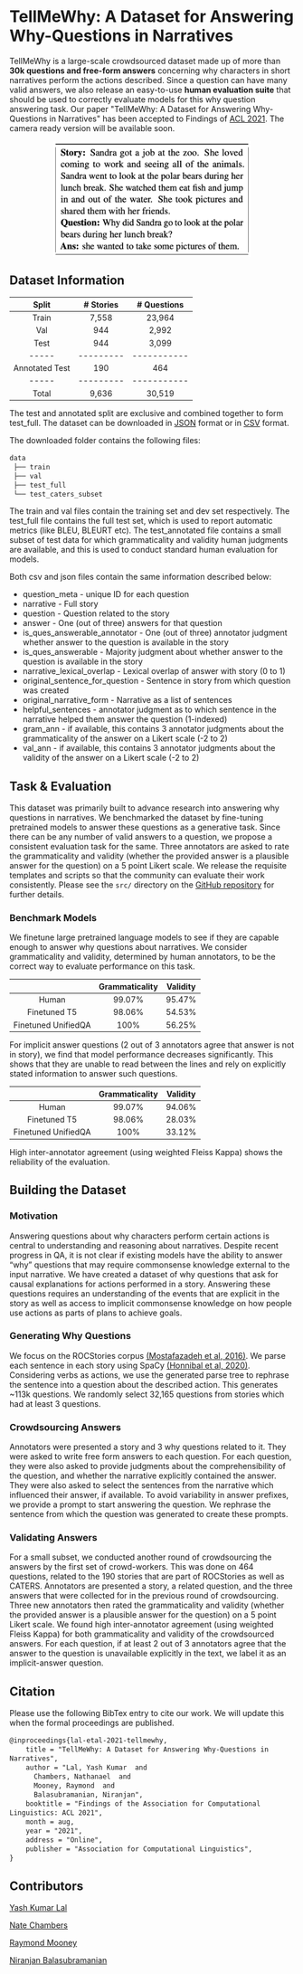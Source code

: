 # TellMeWhy: A Dataset for Answering Why-Questions in Narratives

TellMeWhy is a large-scale crowdsourced dataset made up of more than **30k questions and free-form answers** concerning why characters in short narratives perform the actions described.
Since a question can have many valid answers, we also release an easy-to-use **human evaluation suite** that should be used to correctly evaluate models for this why question answering task.
Our paper "TellMeWhy: A Dataset for Answering Why-Questions in Narratives" has been accepted to Findings of [ACL 2021](https://2021.aclweb.org).
The camera ready version will be available soon.

<p align="center">
  <img align="middle" src="images/dataset_example.png" alt="dataset example" width="350"/>
</p>

## Dataset Information

| Split | # Stories | # Questions |
|  :--: |  :---:    |   :---:     |
| Train | 7,558     | 23,964      |
| Val   | 944       | 2,992       |
| Test  | 944       | 3,099       |
| ----- | --------- | ----------- |
| Annotated Test | 190 | 464      |
| ----- | --------- | ----------- |
| Total | 9,636     | 30,519      |

The test and annotated split are exclusive and combined together to form test_full.
The dataset can be downloaded in [JSON](https://drive.google.com/file/d/13eZfq0PuvQug7A25OnyRbfjf9eYuGW5s/view?usp=sharing) format or in [CSV](https://drive.google.com/file/d/1FHKVMmbfh25M64mXVRD8Tb6gYCliKWi2/view?usp=sharing) format.

The downloaded folder contains the following files:
```
data
 ├── train
 ├── val
 ├── test_full
 └── test_caters_subset
```

The train and val files contain the training set and dev set respectively. 
The test_full file contains the full test set, which is used to report automatic metrics (like BLEU, BLEURT etc). 
The test_annotated file contains a small subset of test data for which grammaticality and validity human judgments are available, and this is used to conduct standard human evaluation for models.

Both csv and json files contain the same information described below:
 - question_meta - unique ID for each question
 - narrative - Full story
 - question - Question related to the story
 - answer - One (out of three) answers for that question
 - is_ques_answerable_annotator - One (out of three) annotator judgment whether answer to the question is available in the story
 - is_ques_answerable - Majority judgment about whether answer to the question is available in the story
 - narrative_lexical_overlap - Lexical overlap of answer with story (0 to 1)
 - original_sentence_for_question - Sentence in story from which question was created
 - original_narrative_form - Narrative as a list of sentences
 - helpful_sentences - annotator judgment as to which sentence in the narrative helped them answer the question (1-indexed)
 - gram_ann - if available, this contains 3 annotator judgments about the grammaticality of the answer on a Likert scale (-2 to 2)
 - val_ann - if available, this contains 3 annotator judgments about the validity of the answer on a Likert scale (-2 to 2)

## Task & Evaluation

This dataset was primarily built to advance research into answering why questions in narratives.
We benchmarked the dataset by fine-tuning pretrained models to answer these questions as a generative task.
Since there can be any number of valid answers to a question, we propose a consistent evaluation task for the same.
Three annotators are asked to rate the grammaticality and validity (whether the provided answer is a plausible answer for the question) on a 5 point Likert scale.
We release the requisite templates and scripts so that the community can evaluate their work consistently.
Please see the `src/` directory on the [GitHub repository](https://github.com/StonyBrookNLP/tellmewhy) for further details.

### Benchmark Models

We finetune large pretrained language models to see if they are capable enough to answer why questions about narratives.
We consider grammaticality and validity, determined by human annotators, to be the correct way to evaluate performance on this task.

|                     | Grammaticality | Validity |
|     :---:           |     :---:      |  :---:   |
| Human               |     99.07%     |  95.47%  |
| Finetuned T5        |     98.06%     |  54.53%  |
| Finetuned UnifiedQA |     100%       |  56.25%  |

For implicit answer questions (2 out of 3 annotators agree that answer is not in story), we find that model performance decreases significantly.
This shows that they are unable to read between the lines and rely on explicitly stated information to answer such questions.

|                     | Grammaticality | Validity |
|     :---:           |     :---:      |  :---:   |
| Human               |     99.07%     |  94.06%  |
| Finetuned T5        |     98.06%     |  28.03%  |
| Finetuned UnifiedQA |     100%       |  33.12%  |

High inter-annotator agreement (using weighted Fleiss Kappa) shows the reliability of the evaluation.

## Building the Dataset

### Motivation

Answering questions about why characters perform certain actions is central to understanding and reasoning about narratives. 
Despite recent progress in QA, it is not clear if existing models have the ability to answer “why” questions that may require commonsense knowledge external to the input narrative.
We have created a dataset of why questions that ask for causal explanations for actions performed in a story.
Answering these questions requires an understanding of the events that are explicit in the story as well as access to implicit commonsense knowledge on how people use actions as parts of plans to achieve goals.

### Generating Why Questions

We focus on the ROCStories corpus [(Mostafazadeh et al, 2016)](https://www.aclweb.org/anthology/N16-1098/).
We parse each sentence in each story using SpaCy [(Honnibal et al, 2020)](https://github.com/explosion/spaCy).
Considering verbs as actions, we use the generated parse tree to rephrase the sentence into a question about the described action.
This generates ~113k questions.
We randomly select 32,165 questions from stories which had at least 3 questions.

### Crowdsourcing Answers

Annotators were presented a story and 3 why questions related to it.
They were asked to write free form answers to each question.
For each question, they were also asked to provide judgments about the comprehensibility of the question, and whether the narrative explicitly contained the answer. 
They were also asked to select the sentences from the narrative which influenced their answer, if available.
To avoid variability in answer prefixes, we provide a prompt to start answering the question. 
We rephrase the sentence from which the question was generated to create these prompts.

### Validating Answers

For a small subset, we conducted another round of crowdsourcing the answers by the first set of crowd-workers.
This was done on 464 questions, related to the 190 stories that are part of ROCStories as well as CATERS.
Annotators are presented a story, a related question, and the three answers that were collected for in the previous round of crowdsourcing.
Three new annotators then rated the grammaticality and validity (whether the provided answer is a plausible answer for the question) on a 5 point Likert scale.
We found high inter-annotator agreement (using weighted Fleiss Kappa) for both grammaticality and validity of the crowdsourced answers.
For each question, if at least 2 out of 3 annotators agree that the answer to the question is unavailable explicitly in the text, we label it as an implicit-answer question.

## Citation

Please use the following BibTex entry to cite our work.
We will update this when the formal proceedings are published.

```
@inproceedings{lal-etal-2021-tellmewhy,
    title = "TellMeWhy: A Dataset for Answering Why-Questions in Narratives",
    author = "Lal, Yash Kumar  and
      Chambers, Nathanael  and
      Mooney, Raymond  and
      Balasubramanian, Niranjan",
    booktitle = "Findings of the Association for Computational Linguistics: ACL 2021",
    month = aug,
    year = "2021",
    address = "Online",
    publisher = "Association for Computational Linguistics",
}
```

## Contributors

[Yash Kumar Lal](https://www3.cs.stonybrook.edu/~ylal/)

[Nate Chambers](https://www.usna.edu/Users/cs/nchamber/)

[Raymond Mooney](https://www.cs.utexas.edu/~mooney/)

[Niranjan Balasubramanian](https://www3.cs.stonybrook.edu/~niranjan/)